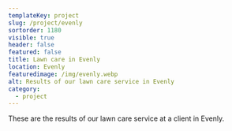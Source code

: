 ```yaml
---
templateKey: project
slug: /project/evenly
sortorder: 1180
visible: true
header: false
featured: false
title: Lawn care in Evenly
location: Evenly
featuredimage: /img/evenly.webp
alt: Results of our lawn care service in Evenly
category:
  - project
---
```


These are the results of our lawn care service at a client in Evenly.
